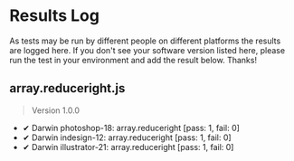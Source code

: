 # Results Log

As tests may be run by different people on different platforms the results are logged here. If you don't see your software version listed here, please run the test in your environment and add the result below. Thanks!

## array.reduceright.js

> Version 1.0.0

- ✔ Darwin photoshop-18: array.reduceright [pass: 1, fail: 0]
- ✔ Darwin indesign-12: array.reduceright [pass: 1, fail: 0]
- ✔ Darwin illustrator-21: array.reduceright [pass: 1, fail: 0]
